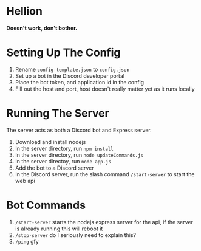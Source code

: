 # Hellion
 
**Doesn't work, don't bother.**

# Setting Up The Config
1. Rename `config template.json` to `config.json`
2. Set up a bot in the Discord developer portal
3. Place the bot token, and application id in the config
4. Fill out the host and port, host doesn't really matter yet as it runs locally

# Running The Server

The server acts as both a Discord bot and Express server.
1. Download and install nodejs
2. In the server directory, run `npm install`
3. In the server directory, run `node updateCommands.js`
4. In the server directoy, run `node app.js`
5. Add the bot to a Discord server
6. In the Discord server, run the slash command `/start-server` to start the web api

# Bot Commands
1. `/start-server` starts the nodejs express server for the api, if the server is already running this will reboot it
2. `/stop-server` do I seriously need to explain this?
3. `/ping` gfy


